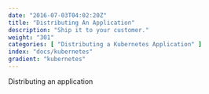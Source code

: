 ```yaml
---
date: "2016-07-03T04:02:20Z"
title: "Distributing An Application"
description: "Ship it to your customer."
weight: "301"
categories: [ "Distributing a Kubernetes Application" ]
index: "docs/kubernetes"
gradient: "kubernetes"
---
```


Distributing an application